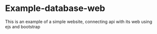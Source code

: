# Example-database-web
This is an example of a simple website, connecting api with its web using ejs and bootstrap
